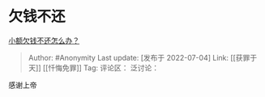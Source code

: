 # 欠钱不还
[小额欠钱不还怎么办？](https://www.zhihu.com/question/438640602/answer/2557850164)

> Author: #Anonymity
> Last update: [发布于 2022-07-04]
> Link: [[获罪于天]] [[忏悔免罪]]
> Tag:
> 评论区：
> 泛讨论：

感谢上帝
